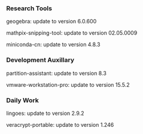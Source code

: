 ### Research Tools

geogebra: update to version 6.0.600

mathpix-snipping-tool: update to version 02.05.0009

miniconda-cn: update to version 4.8.3

### Development Auxillary

partition-assistant: update to version 8.3

vmware-workstation-pro: update to version 15.5.2

### Daily Work

lingoes: update to version 2.9.2

veracrypt-portable: update to version 1.246

